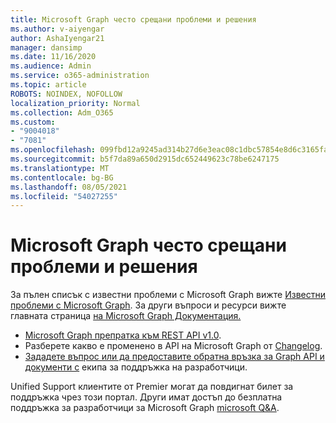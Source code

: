 ```yaml
---
title: Microsoft Graph често срещани проблеми и решения
ms.author: v-aiyengar
author: AshaIyengar21
manager: dansimp
ms.date: 11/16/2020
ms.audience: Admin
ms.service: o365-administration
ms.topic: article
ROBOTS: NOINDEX, NOFOLLOW
localization_priority: Normal
ms.collection: Adm_O365
ms.custom:
- "9004018"
- "7081"
ms.openlocfilehash: 099fbd12a9245ad314b27d6e3eac08c1dbc57854e8d6c3165fac81141d83bde6
ms.sourcegitcommit: b5f7da89a650d2915dc652449623c78be6247175
ms.translationtype: MT
ms.contentlocale: bg-BG
ms.lasthandoff: 08/05/2021
ms.locfileid: "54027255"
---
```

# <a name="microsoft-graph-common-issues-and-resolutions"></a>Microsoft Graph често срещани проблеми и решения

За пълен списък с известни проблеми с Microsoft Graph вижте [Известни проблеми с Microsoft Graph](https://docs.microsoft.com/graph/known-issues). За други въпроси и ресурси вижте главната страница [на Microsoft Graph Документация.](https://docs.microsoft.com/graph/)

- [Microsoft Graph препратка към REST API v1.0](https://docs.microsoft.com/graph/api/overview?toc=.%2Fref%2Ftoc.json&view=graph-rest-1.0).
- Разберете какво е променено в API на Microsoft Graph от [Changelog](https://docs.microsoft.com/graph/changelog). 
- [Зададете въпрос или да предоставите обратна връзка за Graph API и документи с](https://aka.ms/GraphDeveloperSupport) екипа за поддръжка на разработчици.

Unified Support клиентите от Premier могат да повдигнат билет за поддръжка чрез този портал. Други имат достъп до безплатна поддръжка за разработчици за Microsoft Graph [microsoft Q&A](https://aka.ms/AskGraph).
